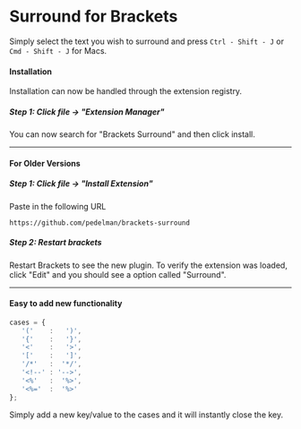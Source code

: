 # Surround for Brackets

Simply select the text you wish to surround and press ```Ctrl - Shift - J``` or ``` Cmd - Shift - J``` for Macs.

#### Installation

Installation can now be handled through the extension registry.

##### Step 1: Click file -> "Extension Manager"

You can now search for "Brackets Surround" and then click install.

---

#### For Older Versions
##### Step 1: Click file -> "Install Extension"

Paste in the following URL

```
https://github.com/pedelman/brackets-surround
```

##### Step 2: Restart brackets
Restart Brackets to see the new plugin. To verify the extension was loaded, click "Edit" and you should see a option called "Surround".

---

#### Easy to add new functionality

```js
cases = {
   '('    :   ')',
   '{'    :   '}',
   '<'    :   '>',
   '['    :   ']',
   '/*'   :  '*/',
   '<!--' : '-->',
   '<%'   :  '%>',
   '<%='  :  '%>'
};
```

Simply add a new key/value to the cases and it will instantly close the key.
